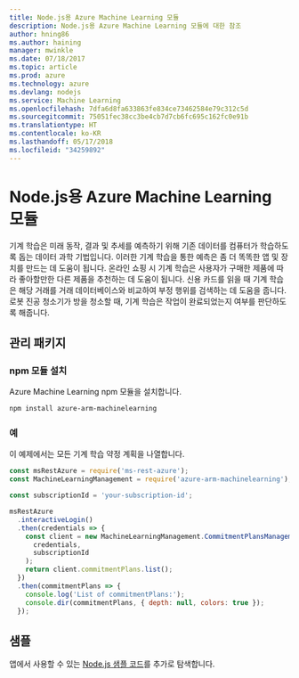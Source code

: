 ```yaml
---
title: Node.js용 Azure Machine Learning 모듈
description: Node.js용 Azure Machine Learning 모듈에 대한 참조
author: hning86
ms.author: haining
manager: mwinkle
ms.date: 07/18/2017
ms.topic: article
ms.prod: azure
ms.technology: azure
ms.devlang: nodejs
ms.service: Machine Learning
ms.openlocfilehash: 7dfa6d8fa633863fe834ce73462584e79c312c5d
ms.sourcegitcommit: 75051fec38cc3be4cb7d7cb6fc695c162fc0e91b
ms.translationtype: HT
ms.contentlocale: ko-KR
ms.lasthandoff: 05/17/2018
ms.locfileid: "34259892"
---
```

# <a name="azure-machine-learning-modules-for-nodejs"></a>Node.js용 Azure Machine Learning 모듈

기계 학습은 미래 동작, 결과 및 추세를 예측하기 위해 기존 데이터를 컴퓨터가 학습하도록 돕는 데이터 과학 기법입니다. 이러한 기계 학습을 통한 예측은 좀 더 똑똑한 앱 및 장치를 만드는 데 도움이 됩니다. 온라인 쇼핑 시 기계 학습은 사용자가 구매한 제품에 따라 좋아할만한 다른 제품을 추천하는 데 도움이 됩니다. 신용 카드를 읽을 때 기계 학습은 해당 거래를 거래 데이터베이스와 비교하여 부정 행위를 검색하는 데 도움을 줍니다. 로봇 진공 청소기가 방을 청소할 때, 기계 학습은 작업이 완료되었는지 여부를 판단하도록 해줍니다.

## <a name="management-package"></a>관리 패키지


### <a name="install-the-npm-module"></a>npm 모듈 설치

Azure Machine Learning npm 모듈을 설치합니다.

```bash
npm install azure-arm-machinelearning
```

### <a name="example"></a>예

이 예제에서는 모든 기계 학습 약정 계획을 나열합니다.

```javascript
const msRestAzure = require('ms-rest-azure');
const MachineLearningManagement = require('azure-arm-machinelearning');

const subscriptionId = 'your-subscription-id';

msRestAzure
  .interactiveLogin()
  .then(credentials => {
    const client = new MachineLearningManagement.CommitmentPlansManagementClient(
      credentials,
      subscriptionId
    );
    return client.commitmentPlans.list();
  })
  .then(commitmentPlans => {
    console.log('List of commitmentPlans:');
    console.dir(commitmentPlans, { depth: null, colors: true });
  });
```

## <a name="samples"></a>샘플

앱에서 사용할 수 있는 [Node.js 샘플 코드](https://azure.microsoft.com/resources/samples/?platform=nodejs)를 추가로 탐색합니다.
